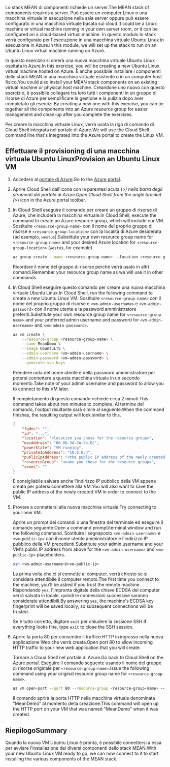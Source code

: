 <span data-ttu-id="4db31-101">Lo stack MEAN di componenti richiede un server.</span><span class="sxs-lookup"><span data-stu-id="4db31-101">The MEAN stack of components requires a server.</span></span> <span data-ttu-id="4db31-102">Può essere un computer Linux o una macchina virtuale in esecuzione nella sala server oppure può essere configurato in una macchina virtuale basata sul cloud.</span><span class="sxs-lookup"><span data-stu-id="4db31-102">It could be a Linux machine or virtual machine running in your own server room, or it can be configured on a cloud-based virtual machine.</span></span> <span data-ttu-id="4db31-103">In questo modulo lo stack verrà configurato per l'esecuzione in una macchina virtuale Ubuntu Linux in esecuzione in Azure.</span><span class="sxs-lookup"><span data-stu-id="4db31-103">In this module, we will set up the stack to run on an Ubuntu Linux virtual machine running on Azure.</span></span>

<span data-ttu-id="4db31-104">In questo esercizio si creerà una nuova macchina virtuale Ubuntu Linux ospitata in Azure.</span><span class="sxs-lookup"><span data-stu-id="4db31-104">In this exercise, you will be creating a new Ubuntu Linux virtual machine hosted on Azure.</span></span> <span data-ttu-id="4db31-105">È anche possibile installare i componenti dello stack MEAN in una macchina virtuale esistente o in un computer host fisico.</span><span class="sxs-lookup"><span data-stu-id="4db31-105">You could also install your MEAN stack components on an existing virtual machine or physical host machine.</span></span> <span data-ttu-id="4db31-106">Creandone uno nuovo con questo esercizio, è possibile collegare tra loro tutti i componenti in un gruppo di risorse di Azure per semplificare la gestione e la pulizia dopo aver completato gli esercizi.</span><span class="sxs-lookup"><span data-stu-id="4db31-106">By creating a new one with this exercise, you can tie together all the components into an Azure resource group for easier management and clean-up after you complete the exercises.</span></span>

<span data-ttu-id="4db31-107">Per creare la macchina virtuale Linux, verrà usata la riga di comando di Cloud Shell integrata nel portale di Azure.</span><span class="sxs-lookup"><span data-stu-id="4db31-107">We will use the Cloud Shell command line that's integrated into the Azure portal to create the Linux VM.</span></span>

## <a name="provision-an-ubuntu-linux-vm"></a><span data-ttu-id="4db31-108">Effettuare il provisioning di una macchina virtuale Ubuntu Linux</span><span class="sxs-lookup"><span data-stu-id="4db31-108">Provision an Ubuntu Linux VM</span></span>

1. <span data-ttu-id="4db31-109">Accedere al [portale di Azure](https://portal.azure.com?azure-portal=true).</span><span class="sxs-lookup"><span data-stu-id="4db31-109">Go to the [Azure portal](https://portal.azure.com?azure-portal=true).</span></span>
1. <span data-ttu-id="4db31-110">Aprire Cloud Shell dall'icona con la parentesi acuta (>_) nella barra degli strumenti del portale di Azure.</span><span class="sxs-lookup"><span data-stu-id="4db31-110">Open Cloud Shell from the angle bracket (>_) icon in the Azure portal toolbar.</span></span>
1. <span data-ttu-id="4db31-111">In Cloud Shell eseguire il comando per creare un gruppo di risorse di Azure, che includerà la macchina virtuale.</span><span class="sxs-lookup"><span data-stu-id="4db31-111">In Cloud Shell, execute the command to create an Azure resource group, which will include our VM.</span></span> <span data-ttu-id="4db31-112">Sostituire `<resource-group-name>` con il nome del proprio gruppo di risorse e `<resource-group-location>` con la località di Azure desiderata (ad esempio, `westus`).</span><span class="sxs-lookup"><span data-stu-id="4db31-112">Substitute your own resource group name for `<resource-group-name>` and your desired Azure location for `<resource-group-location>` (`westus`, for example).</span></span>


    ```bash
    az group create --name <resource-group-name> --location <resource-group-location>
    ```

    <span data-ttu-id="4db31-113">Ricordare il nome del gruppo di risorse perché verrà usato in altri comandi.</span><span class="sxs-lookup"><span data-stu-id="4db31-113">Remember your resource group name as we will use it in other commands.</span></span>

1. <span data-ttu-id="4db31-114">In Cloud Shell eseguire questo comando per creare una nuova macchina virtuale Ubuntu Linux.</span><span class="sxs-lookup"><span data-stu-id="4db31-114">In Cloud Shell, run the following command to create a new Ubuntu Linux VM.</span></span> <span data-ttu-id="4db31-115">Sostituire `<resource-group-name>` con il nome del proprio gruppo di risorse e `<vm-admin-username>` e `<vm-admin-password>` con il nome utente e la password amministratore preferiti.</span><span class="sxs-lookup"><span data-stu-id="4db31-115">Substitute your own resource group name for `<resource-group-name>` and your preferred admin username and password for `<vm-admin-username>` and `<vm-admin-password>`.</span></span>

    ```bash
    az vm create \
        --resource-group <resource-group-name> \
        --name MeanDemo \
        --image UbuntuLTS \
        --admin-username <vm-admin-username> \
        --admin-password <vm-admin-password> \
        --generate-ssh-keys
    ```

    <span data-ttu-id="4db31-116">Prendere nota del nome utente e della password amministratore per potersi connettere a questa macchina virtuale in un secondo momento.</span><span class="sxs-lookup"><span data-stu-id="4db31-116">Take note of your admin username and password to allow you to connect to this VM later.</span></span>

    <span data-ttu-id="4db31-117">Il completamento di questo comando richiede circa 2 minuti.</span><span class="sxs-lookup"><span data-stu-id="4db31-117">This command takes about two minutes to complete.</span></span> <span data-ttu-id="4db31-118">Al termine del comando, l'output risultante sarà simile al seguente.</span><span class="sxs-lookup"><span data-stu-id="4db31-118">When the command finishes, the resulting output will look similar to this.</span></span>

    ```json
    {
        "fqdns": "",
        "id": "...",
        "location": "<location you chose for the resource group>",
        "macAddress": "00-0D-3A-3A-54-EC",
        "powerState": "VM running",
        "privateIpAddress": "10.0.0.4",
        "publicIpAddress": "<the public IP address of the newly created machine>",
        "resourceGroup": "<name you chose for thr resource group>",
        "zones": ""
    }
    ```

    <span data-ttu-id="4db31-119">È consigliabile salvare anche l'indirizzo IP pubblico della VM appena creata per potersi connettere alla VM.</span><span class="sxs-lookup"><span data-stu-id="4db31-119">You will also want to save the public IP address of the newly created VM in order to connect to the VM.</span></span>

1. <span data-ttu-id="4db31-120">Provare a connettersi alla nuova macchina virtuale.</span><span class="sxs-lookup"><span data-stu-id="4db31-120">Try connecting to your new VM.</span></span>

    <span data-ttu-id="4db31-121">Aprire un prompt dei comandi o una finestra del terminale ed eseguire il comando seguente.</span><span class="sxs-lookup"><span data-stu-id="4db31-121">Open a command prompt/terminal window and run the following command.</span></span> <span data-ttu-id="4db31-122">Sostituire i segnaposto `<vm-admin-username>` e `<vm-public-ip>` con il nome utente amministratore e l'indirizzo IP pubblico della VM precedenti.</span><span class="sxs-lookup"><span data-stu-id="4db31-122">Substitute your admin username and your VM's public IP address from above for the `<vm-admin-username>` and `<vm-public-ip>` placeholders.</span></span>

    ```bash
    ssh <vm-admin-username>@<vm-public-ip>
    ```

    <span data-ttu-id="4db31-123">La prima volta che ci si connette al computer, verrà chiesto se si considera attendibile il computer remoto.</span><span class="sxs-lookup"><span data-stu-id="4db31-123">The first time you connect to the machine, you'll be asked if you trust the remote machine.</span></span> <span data-ttu-id="4db31-124">Rispondendo `yes`, l'impronta digitale della chiave ECDSA del computer verrà salvata in locale, quindi le connessioni successive saranno considerate attendibili.</span><span class="sxs-lookup"><span data-stu-id="4db31-124">By answering `yes`, the machine's ECDSA key fingerprint will be saved locally, so subsequent connections will be trusted.</span></span>

    <span data-ttu-id="4db31-125">Se è tutto corretto, digitare `exit` per chiudere la sessione SSH.</span><span class="sxs-lookup"><span data-stu-id="4db31-125">If everything looks fine, type `exit` to close the SSH session.</span></span>

1. <span data-ttu-id="4db31-126">Aprire la porta 80 per consentire il traffico HTTP in ingresso nella nuova applicazione Web che verrà creata.</span><span class="sxs-lookup"><span data-stu-id="4db31-126">Open port 80 to allow incoming HTTP traffic to your new web application that you will create.</span></span>

    <span data-ttu-id="4db31-127">Tornare a Cloud Shell nel portale di Azure.</span><span class="sxs-lookup"><span data-stu-id="4db31-127">Go back to Cloud Shell on the Azure portal.</span></span> <span data-ttu-id="4db31-128">Eseguire il comando seguente usando il nome del gruppo di risorse originale per `<resource-group-name>`.</span><span class="sxs-lookup"><span data-stu-id="4db31-128">Issue the following command using your original resource group name for `<resource-group-name>`.</span></span>

    ``` bash
    az vm open-port --port 80 --resource-group <resource-group-name> --name MeanDemo
    ```

    <span data-ttu-id="4db31-129">Il comando aprirà la porta HTTP nella macchina virtuale denominata "MeanDemo" al momento della creazione.</span><span class="sxs-lookup"><span data-stu-id="4db31-129">This command will open up the HTTP port on your VM that was named "MeanDemo" when it was created.</span></span>

## <a name="summary"></a><span data-ttu-id="4db31-130">Riepilogo</span><span class="sxs-lookup"><span data-stu-id="4db31-130">Summary</span></span>

<span data-ttu-id="4db31-131">Quando la nuova VM Ubuntu Linux è pronta, è possibile connettersi a essa per avviare l'installazione dei diversi componenti dello stack MEAN.</span><span class="sxs-lookup"><span data-stu-id="4db31-131">With your new Ubuntu Linux VM ready to go, we can now connect to it to start installing the various components of the MEAN stack.</span></span>